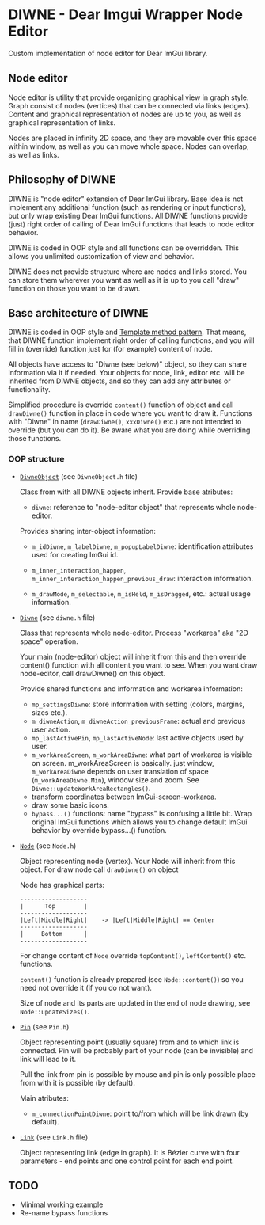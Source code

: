 # DIWNE - Dear Imgui Wrapper Node Editor
Custom implementation of node editor for Dear ImGui library.

## Node editor
Node editor is utility that provide organizing graphical view in graph style. 
Graph consist of nodes (vertices) that can be connected via links (edges). 
Content and graphical representation of nodes are up to you, as well as graphical representation of links.

Nodes are placed in infinity 2D space, and they are movable over this space within window, 
as well as you can move whole space. Nodes can overlap, as well as links.

## Philosophy of DIWNE

DIWNE is "node editor" extension of Dear ImGui library.
Base idea is not implement any additional function (such as rendering or input functions),
but only wrap existing Dear ImGui functions. 
All DIWNE functions provide (just) right order of calling of Dear ImGui functions that leads to node editor behavior.

DIWNE is coded in OOP style and all functions can be overridden. This allows you unlimited customization of view and behavior.

DIWNE does not provide structure where are nodes and links stored. 
You can store them wherever you want as well as it is up to you call "draw" function on those you want to be drawn.

## Base architecture of DIWNE

DIWNE is coded in OOP style and [Template method pattern](https://en.wikipedia.org/wiki/Template_method_pattern). 
That means, that DIWNE function implement right order of calling functions, and you will fill in (override) function 
just for (for example) content of node.

All objects have access to "Diwne (see below)" object, so they can share information via it if needed.
Your objects for node, link, editor etc. will be inherited from DIWNE objects, and so they can 
add any attributes or functionality.

Simplified procedure is override `content()` function of object and call `drawDiwne()` function in place 
in code where you want to draw it.
Functions with "Diwne" in name (`drawDiwne()`, `xxxDiwne()` etc.) are not intended to override (but you can do it).
Be aware what you are doing while overriding those functions.

### OOP structure
- [`DiwneObject`](../cpp-api-reference/classes/classDIWNE_1_1DiwneObject.html) (see `DiwneObject.h` file)

	Class from with all DIWNE objects inherit. Provide base atributes:

	- `diwne`: reference to "node-editor object" that represents whole node-editor.

	Provides sharing inter-object information:

	- `m_idDiwne`, `m_labelDiwne`, `m_popupLabelDiwne`: identification attributes used for creating ImGui id.

	- `m_inner_interaction_happen`, `m_inner_interaction_happen_previous_draw`: interaction information.

	- `m_drawMode`, `m_selectable`, `m_isHeld`, `m_isDragged`, etc.: actual usage information.

- [`Diwne`](../cpp-api-reference/classes/classDIWNE_1_1Diwne.html) (see `diwne.h` file)
	
	Class that represents whole node-editor. Process "workarea" aka "2D space" operation.

	Your main (node-editor) object will inherit from this and then override content() function with all content 
    you want to see. 
    When you want draw node-editor, call drawDiwne() on this object. 

	Provide shared functions and information and workarea information:

	- `mp_settingsDiwne`: store information with setting (colors, margins, sizes etc.).
	- `m_diwneAction`, `m_diwneAction_previousFrame`: actual and previous user action.
	- `mp_lastActivePin`, `mp_lastActiveNode`: last active objects used by user.
	- `m_workAreaScreen`, `m_workAreaDiwne`: what part of workarea is visible on screen. m_workAreaScreen is basically.
      just window, `m_workAreaDiwne` depends on user translation of space (`m_workAreaDiwne.Min`), window size and zoom. 
      See `Diwne::updateWorkAreaRectangles()`.
	- transform coordinates between ImGui-screen-workarea.
	- draw some basic icons.
	- `bypass...()` functions: name "bypass" is confusing a little bit. Wrap original ImGui functions which allows 
      you to change default ImGui behavior by override bypass...() function. 

- [`Node`](../cpp-api-reference/classes/classDIWNE_1_1Node.html) (see `Node.h`)
	
	Object representing node (vertex). Your Node will inherit from this object.
	For draw node call `drawDiwne()` on object

	Node has graphical parts:
   ```
   -------------------
   |      Top        |
   -------------------
   |Left|Middle|Right|    -> |Left|Middle|Right| == Center
   -------------------
   |     Bottom      |
   -------------------
   ```

   For change content of `Node` override `topContent()`, `leftContent()` etc. functions.

  `content()` function is already prepared (see `Node::content()`) so you need not override it (if you do not want).

   Size of node and its parts are updated in the end of node drawing, see `Node::updateSizes()`.

- [`Pin`](../cpp-api-reference/classes/classDIWNE_1_1Pin.html) (see `Pin.h`)

	Object representing point (usually square) from and to which link is connected. 
    Pin will be probably part of your node (can be invisible) and link will lead to it.

	Pull the link from pin is possible by mouse and pin is only possible place from with it is possible (by default).

	Main atributes:

	- `m_connectionPointDiwne`: point to/from which will be link drawn (by default).

- [`Link`](../cpp-api-reference/classes/classDIWNE_1_1Link.html) (see `Link.h` file)

  Object representing link (edge in graph). It is Bézier curve with four parameters - end points and one control 
  point for each end point.


## TODO

- Minimal working example
- Re-name bypass functions